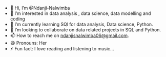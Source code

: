 - 👋 Hi, I’m @Ndanji-Nalwimba
- 👀 I’m interested in data analysis , data science, data modelling and coding
- 🌱 I’m currently learning SQl for data analysis, Data science, Python.
- 💞️ I’m looking to collaborate on data related projects in SQL and Python.
- 📫 How to reach me on ndanjisnalwimba06@gmail.com.
- 😄 Pronouns: Her
- ⚡ Fun fact: I love reading and listening to music...

<!---
Ndanji-Nalwimba/Ndanji-Nalwimba is a ✨ special ✨ repository because its `README.md` (this file) appears on your GitHub profile.
You can click the Preview link to take a look at your changes.
--->
